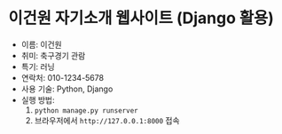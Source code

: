 # 이건원 자기소개 웹사이트 (Django 활용)

- 이름: 이건원
- 취미: 축구경기 관람
- 특기: 러닝
- 연락처: 010-1234-5678
- 사용 기술: Python, Django
- 실행 방법:
    1. `python manage.py runserver`
    2. 브라우저에서 `http://127.0.0.1:8000` 접속
